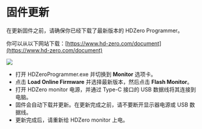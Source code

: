 # 固件更新

在更新固件之前，请确保你已经下载了最新版本的 HDZero Programmer。  

你可以从以下网站下载：[https://www.hd-zero.com/document](https://www.hd-zero.com/document)  

<img src="/monitormedia/image10.png" id="image8">

* 打开 HDZeroProgrammer.exe 并切换到 **Monitor** 选项卡。  
* 点击 **Load Online Firmware** 并选择最新版本，然后点击 **Flash Monitor**。  
* 打开 HDZero monitor 电源，并通过 Type-C 接口的 USB 数据线将其连接到电脑。  
* 固件会自动下载并更新。在更新完成之前，请不要断开显示器电源或 USB 数据线。  
* 更新完成后，请重新给 HDZero monitor 上电。  
